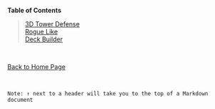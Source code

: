 **Table of Contents**
> [3D Tower Defense](3DTowerDefense.md)<br />[Rogue Like](Roguelike.md)<br />[Deck Builder](DeckBuilder.md)
<br />

[Back to Home Page](https://github.com/GDD450-Team-Omega/Assets)

<br />

` Note: ↑ next to a header will take you to the top of a Markdown document `
